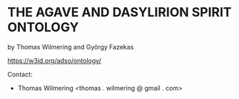 # THE AGAVE AND DASYLIRION SPIRIT ONTOLOGY
by Thomas Wilmering and György Fazekas

https://w3id.org/adso/ontology/

Contact:

* Thomas Wilmering <thomas . wilmering @ gmail . com>
